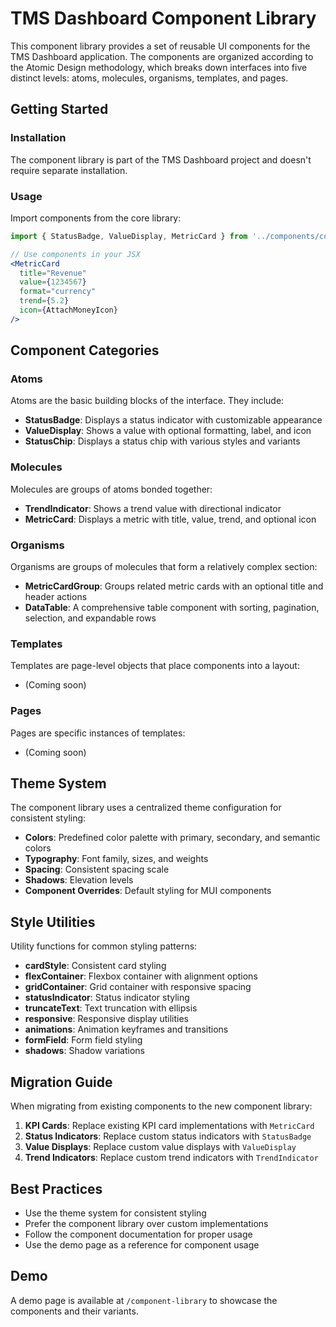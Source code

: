 # TMS Dashboard Component Library

This component library provides a set of reusable UI components for the TMS Dashboard application. The components are organized according to the Atomic Design methodology, which breaks down interfaces into five distinct levels: atoms, molecules, organisms, templates, and pages.

## Getting Started

### Installation

The component library is part of the TMS Dashboard project and doesn't require separate installation.

### Usage

Import components from the core library:

```jsx
import { StatusBadge, ValueDisplay, MetricCard } from '../components/core';

// Use components in your JSX
<MetricCard
  title="Revenue"
  value={1234567}
  format="currency"
  trend={5.2}
  icon={AttachMoneyIcon}
/>
```

## Component Categories

### Atoms

Atoms are the basic building blocks of the interface. They include:

- **StatusBadge**: Displays a status indicator with customizable appearance
- **ValueDisplay**: Shows a value with optional formatting, label, and icon
- **StatusChip**: Displays a status chip with various styles and variants

### Molecules

Molecules are groups of atoms bonded together:

- **TrendIndicator**: Shows a trend value with directional indicator
- **MetricCard**: Displays a metric with title, value, trend, and optional icon

### Organisms

Organisms are groups of molecules that form a relatively complex section:

- **MetricCardGroup**: Groups related metric cards with an optional title and header actions
- **DataTable**: A comprehensive table component with sorting, pagination, selection, and expandable rows

### Templates

Templates are page-level objects that place components into a layout:

- (Coming soon)

### Pages

Pages are specific instances of templates:

- (Coming soon)

## Theme System

The component library uses a centralized theme configuration for consistent styling:

- **Colors**: Predefined color palette with primary, secondary, and semantic colors
- **Typography**: Font family, sizes, and weights
- **Spacing**: Consistent spacing scale
- **Shadows**: Elevation levels
- **Component Overrides**: Default styling for MUI components

## Style Utilities

Utility functions for common styling patterns:

- **cardStyle**: Consistent card styling
- **flexContainer**: Flexbox container with alignment options
- **gridContainer**: Grid container with responsive spacing
- **statusIndicator**: Status indicator styling
- **truncateText**: Text truncation with ellipsis
- **responsive**: Responsive display utilities
- **animations**: Animation keyframes and transitions
- **formField**: Form field styling
- **shadows**: Shadow variations

## Migration Guide

When migrating from existing components to the new component library:

1. **KPI Cards**: Replace existing KPI card implementations with `MetricCard`
2. **Status Indicators**: Replace custom status indicators with `StatusBadge`
3. **Value Displays**: Replace custom value displays with `ValueDisplay`
4. **Trend Indicators**: Replace custom trend indicators with `TrendIndicator`

## Best Practices

- Use the theme system for consistent styling
- Prefer the component library over custom implementations
- Follow the component documentation for proper usage
- Use the demo page as a reference for component usage

## Demo

A demo page is available at `/component-library` to showcase the components and their variants.
